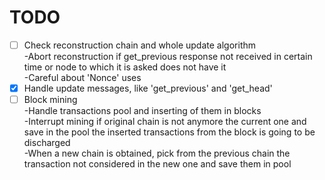 # TODO

- [ ] Check reconstruction chain and whole update algorithm 
    <br>-Abort reconstruction if get_previous response not received in certain time or node to which it is asked does not have it
    <br>-Careful about 'Nonce' uses
- [x] Handle update messages, like 'get_previous' and 'get_head'
- [ ] Block mining
    <br>-Handle transactions pool and inserting of them in blocks
    <br>-Interrupt mining if original chain is not anymore the current one and save in the pool the inserted transactions from the block is going to be discharged
    <br>-When a new chain is obtained, pick from the previous chain the transaction not considered in the new one and save them in pool
